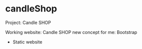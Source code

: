 # candleShop

Project: Candle SHOP

Working website:
Candle SHOP 
new concept for me: Bootstrap

* Static website

